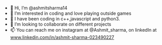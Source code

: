 - 👋 Hi, I’m @ashmitsharma14
- 👀 I’m interested in coding and love playing outside games
- 🌱 I have been coding in c++,javascript and python3.
- 💞️ I’m looking to collaborate on different projects
- 📫 You can reach me on instagram at @Ashmit_sharma, on linkedIn  at www.linkedin.com/in/ashmit-sharma-023490227

<!---
ashmitsharma14/ashmitsharma14 is a ✨ special ✨ repository because its `README.md` (this file) appears on your GitHub profile.
You can click the Preview link to take a look at your changes.
--->
